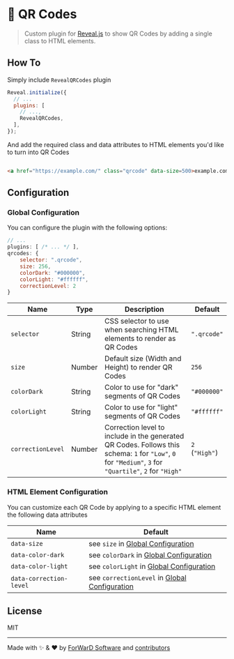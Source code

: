 # 🔳 QR Codes

> Custom plugin for [Reveal.js](https://revealjs.com/) to show QR Codes by adding a single class to HTML elements.

## How To

Simply include `RevealQRCodes` plugin

```js
Reveal.initialize({
  // ...
  plugins: [
    // ...,
    RevealQRCodes,
  ],
});
```
And add the required class and data attributes to HTML elements you'd like to turn into QR Codes

```html

<a href="https://example.com/" class="qrcode" data-size=500>example.com</a>

```

## Configuration

### Global Configuration

You can configure the plugin with the following options:

```js
// ...
plugins: [ /* ... */ ],
qrcodes: {
    selector: ".qrcode",
    size: 256,
    colorDark: "#000000",
    colorLight: "#ffffff",
    correctionLevel: 2
}
```

| Name              | Type   | Description                                                                                                                                             | Default        |
| ----------------- | ------ | ------------------------------------------------------------------------------------------------------------------------------------------------------- | -------------- |
| `selector`        | String | CSS selector to use when searching HTML elements to render as QR Codes                                                                                  | `".qrcode"`    |
| `size`            | Number | Default size (Width and Height) to render QR Codes                                                                                                      | `256`          |
| `colorDark`       | String | Color to use for "dark" segments of QR Codes                                                                                                            | `"#000000"`    |
| `colorLight`      | String | Color to use for "light" segments  of QR Codes                                                                                                          | `"#ffffff"`    |
| `correctionLevel` | Number | Correction level to include in the generated QR Codes. Follows this schema: `1` for `"Low"`, `0` for `"Medium"`, `3` for `"Quartile"`, `2` for `"High"` | `2` (`"High"`) |


### HTML Element Configuration

You can customize each QR Code by applying to a specific HTML element the following data attributes

| Name                    | Default                                                                |
| ----------------------- | ---------------------------------------------------------------------- |
| `data-size`             | see `size` in [Global Configuration](#global-configuration)            |
| `data-color-dark`       | see `colorDark` in [Global Configuration](#global-configuration)       |
| `data-color-light`      | see `colorLight` in [Global Configuration](#global-configuration)      |
| `data-correction-level` | see `correctionLevel` in [Global Configuration](#global-configuration) |

## License

MIT

---

Made with ✨ & ❤️ by [ForWarD Software](https://github.com/forwardsoftware) and [contributors](https://github.com/forwardsoftware/revealjs-plugins/graphs/contributors)
